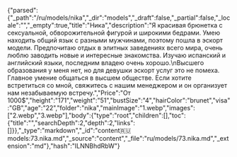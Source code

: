 {"parsed":{"_path":"/ru/models/nika","_dir":"models","_draft":false,"_partial":false,"_locale":"","_empty":true,"title":"Ника","description":"Я красивая брюнетка  с сексуальной, обворожительной фигурой и широкими бедрами. Умею находить общий язык с разными мужчинами, поэтому пошла в эскорт модели. Предпочитаю отдых в элитных заведениях всего мира, очень люблю заводить новые и интересные знакомства. Изучаю испанский и английский языки, последним владею очень хорошо.\nВысшего образования у меня нет, но для девушки эскорт услуг это не помеха. Главное умение общаться в высшем обществе. Если хотите встретиться со мной, свяжитесь с нашим менеджером и он организует нам незабываемую встречу.","Price":"От 1000$","height":"171","weight":"51","bustSize":"4","hairColor":"brunet","visa":"GB","age":"22","folder":"nika","mainImage":"1.webp","images":["2.webp","3.webp"],"body":{"type":"root","children":[],"toc":{"title":"","searchDepth":2,"depth":2,"links":[]}},"_type":"markdown","_id":"content:ru:models:73.nika.md","_source":"content","_file":"ru/models/73.nika.md","_extension":"md"},"hash":"ILNNBhdRbW"}